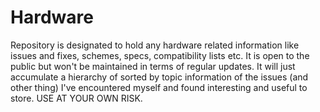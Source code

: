 # Hardware
Repository is designated to hold any hardware related information like issues and fixes, schemes, specs, compatibility lists etc. It is open to the public but won't be maintained in terms of regular updates. It will just accumulate a hierarchy of sorted by topic information of the issues (and other thing) I've encountered myself and found interesting and useful to store. USE AT YOUR OWN RISK.
